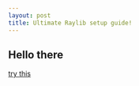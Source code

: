 ```yaml
---
layout: post
title: Ultimate Raylib setup guide!
---
```


## Hello there

[try this](./guides/test.html)
